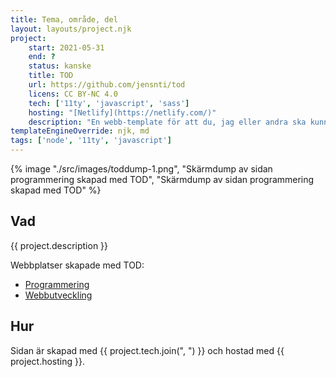 ```yaml
---
title: Tema, område, del
layout: layouts/project.njk
project:
    start: 2021-05-31
    end: ?
    status: kanske
    title: TOD
    url: https://github.com/jensnti/tod
    licens: CC BY-NC 4.0
    tech: ['11ty', 'javascript', 'sass']
    hosting: "[Netlify](https://netlify.com/)"
    description: "En webb-template för att du, jag eller andra ska kunna bygga kurswebbar utifrån en pedagogiska tanke om att dela upp ett ämne i teman, områden och delar." 
templateEngineOverride: njk, md
tags: ['node', '11ty', 'javascript']
---
```


{% image "./src/images/toddump-1.png", "Skärmdump av sidan programmering skapad med TOD",  "Skärmdump av sidan programmering skapad med TOD" %}

## Vad
{{ project.description }}

Webbplatser skapade med TOD:
* [Programmering](https://programmering.jensa.dev/)
* [Webbutveckling](https://webbutveckling.jensa.dev/)

## Hur

Sidan är skapad med {{ project.tech.join(", ") }} och hostad med {{ project.hosting }}.